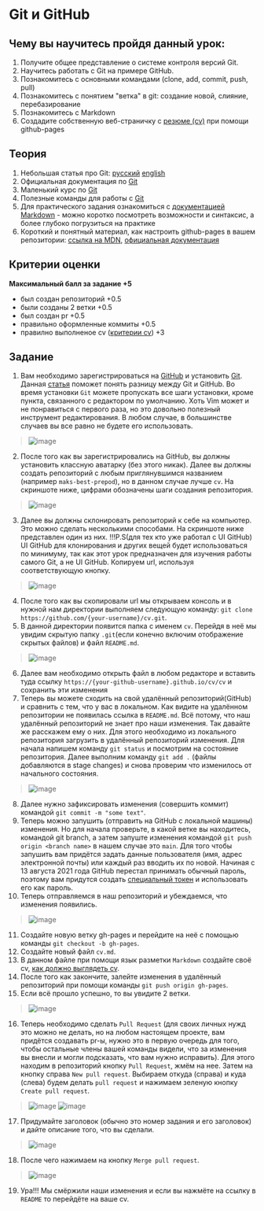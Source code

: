 # Git и GitHub
## Чему вы научитесь пройдя данный урок:
1. Получите общее представление о системе контроля версий Git.
2. Научитесь работать с Git на примере GitHub.
3. Познакомитесь c основными командами (clone, add, commit, push, pull)
4. Познакомитесь c понятием "ветка" в git: создание новой, слияние, перебазирование
5. Познакомитесь с Markdown
6. Создадите собственную веб-страничку c [резюме (cv)](CV.md) при помощи github-pages

## Теория 
1. Небольшая статья про Git: [руccкий](https://proglib.io/p/git-for-half-an-hour) [english](https://tutorialzine.com/2016/06/learn-git-in-30-minutes)
2. Официальная документация по [Git](https://git-scm.com/book/ru/v2)
3. Маленький курс по [Git](https://githowto.com/ru)
4. Полезные команды для работы с [Git](https://htmlacademy.ru/blog/boost/tools/useful-commands-for-working-with-git)
5. Для практического задания ознакомиться с [документацией Markdown](https://guides.github.com/features/mastering-markdown/) - можно коротко посмотреть возможности и синтаксис, а более глубоко погрузиться на практике
6. Короткий и понятный материал, как настроить github-pages в вашем репозитории: [ссылка на MDN](https://developer.mozilla.org/ru/docs/Learn/Common_questions/Using_Github_pages#%D0%B7%D0%B0%D0%B3%D1%80%D1%83%D0%B7%D0%BA%D0%B0_%D1%84%D0%B0%D0%B9%D0%BB%D0%BE%D0%B2_%D0%BD%D0%B0_github), [официальная документация](https://pages.github.com/)

## Критерии оценки

**Максимальный балл за задание +5**

- был создан репозиторий +0.5
- были созданы 2 ветки +0.5
- был создан pr +0.5
- правильно оформленные коммиты +0.5
- правилно выполненое cv ([критерии cv](CV.md)) +3
## Задание
1. Вам необходимо зарегистрироваться на [GitHub](https://github.com/) и установить [Git](https://git-scm.com/). Данная [статья](https://tproger.ru/translations/difference-between-git-and-github/) поможет понять разницу между Git и GitHub. Во время установки `Git` можете пропускать все шаги установки, кроме пункта, связанного с редактором по умолчанию. Хоть Vim может и не понравиться с первого раза, но это довольно полезный инструмент редактирования. В любом случае, в большинстве случаев вы все равно не будете его использовать.
>![image](https://user-images.githubusercontent.com/42416592/131731680-cbb078a2-0fe6-460c-8111-f0ac4702746a.png)
2. После того как вы зарегистрировались на GitHub, вы должны установить классную аватарку (без этого никак). Далее вы должны создать репозиторий с любым приглянувшимся названием (например `maks-best-prepod`), но в данном случае лучше `cv`. На скриншоте ниже, цифрами обозначены шаги создания репозитория.
>![image](https://user-images.githubusercontent.com/42416592/131885374-45368a72-7994-4bae-94c2-b27e4b61baa7.png)
3. Далее вы должны склонировать репозиторий к себе на компьютер. Это можно сделать несколькими способами. На скриншоте ниже представлен один из них. !!!P.S(для тех кто уже работал с UI GitHub) UI GitHub для клонирования и других вещей будет использоваться по минимуму, так как этот урок предназначен для изучения работы самого Git, а не UI GitHub. Копируем url, используя соответствующую кнопку.
>![image](https://user-images.githubusercontent.com/42416592/131886963-ca1702ad-ffd3-4c4e-95e2-2db6a49baece.png)
4. После того как вы скопировали url мы открываем консоль и в нужной нам директории выполняем следующую команду: `git clone https://github.com/{your-username}/cv.git`. 
5. В данной директории появится папка с именем `cv`. Перейдя в неё мы увидим скрытую папку `.git`(если конечно включим отображение скрытых файлов) и файл `README.md`.
>![image](https://user-images.githubusercontent.com/42416592/131736911-918d4914-0ca9-40ec-8b85-df6631c801fd.png)
6. Далее вам необходимо открыть файл в любом редакторе и вставить туда ссылку `https://{your-github-username}.github.io/cv/cv` и сохранить эти изменения
7. Теперь вы можете сходить на свой удалённый репозиторий(GitHub) и сравнить с тем, что у вас в локальном. Как видите на удалённом репозитории не появилась ссылка в `README.md`. Всё потому, что наш удалённый репозиторий не знает про наши изменения. Так давайте же расскажем ему о них. Для этого необходимо из локального репозитория загрузить в удалённый репозиторий изменения. Для начала напишем команду `git status` и посмотрим на состояние репозитория. Далее выполним команду `git add .` (файлы добавляются в stage changes) и снова проверим что изменилось от начального состояния.
>![image](https://user-images.githubusercontent.com/42416592/131888089-1c46da51-74aa-4cf2-85e3-b4402d1493ff.png)
8. Далее нужно зафиксировать изменения (совершить коммит) командой `git commit -m "some text"`.
9. Теперь можно запушить (отправить на GitHub с локальной машины) изменения. Но для начала проверьте, в какой ветке вы находитесь, командой git branch, а затем запуште изменения командой `git push origin <branch name>` в нашем случае это `main`. Для того чтобы запушить вам придётся задать данные пользователя (имя, адрес электронной почты) или каждый раз вводить их по новой. Начиная с 13 августа 2021 года GitHub перестал принимать обычный пароль, поэтому вам придутся создать [специальный токен](https://docs.github.com/en/github/authenticating-to-github/keeping-your-account-and-data-secure/creating-a-personal-access-token) и использовать его как пароль. 
10. Теперь отправляемся в наш репозиторий и убеждаемся, что изменения появились.
>![image](https://user-images.githubusercontent.com/42416592/131888548-a5deaa23-c6b0-4bdc-93bf-681ebd772e37.png)
11. Создайте новую ветку gh-pages и перейдите на неё с помощью команды `git checkout -b gh-pages`.
12. Создайте новый файл `cv.md`.
13. В данном файле при помощи язык разметки `Markdown` создайте своё cv, [как должно выглядеть cv](CV.md).
14. После того как закончите, залейте изменения в удалённый репозиторий при помощи команды `git push origin gh-pages`.
15. Если всё прошло успешно, то вы увидите 2 ветки.
>![image](https://user-images.githubusercontent.com/42416592/131748884-115f47b7-8975-4eca-8b29-eb26f90aa32d.png)
16. Теперь необходимо сделать `Pull Request` (для своих личных нужд это можно не делать, но на любом настоящем проекте, вам придётся создавать pr-ы, нужно это в первую очередь для того, чтобы остальные члены вашей команды видели, что за изменения вы внесли и могли подсказать, что вам нужно исправить). Для этого находим в репозиторий кнопку `Pull Request`, жмём на нее. Затем на кнопку справа `New pull request`. Выбираем откуда (справа) и куда (слева) будем делать `pull request` и нажимаем зеленую кнопку `Create pull request`.
>![image](https://user-images.githubusercontent.com/42416592/131890751-887c3734-b1c8-4c4b-84e4-5d6b86d3f7fe.png)
>![image](https://user-images.githubusercontent.com/42416592/131891015-d66459cc-5d9a-42cb-8911-af81e9002900.png)
17. Придумайте заголовок (обычно это номер задания и его заголовок) и дайте описание того, что вы сделали.
>![image](https://user-images.githubusercontent.com/42416592/131891173-403b8808-f023-4e2d-8120-971be6358662.png)
18. После чего нажимаем на кнопку `Merge pull request`.
>![image](https://user-images.githubusercontent.com/42416592/131891300-f6dd64d2-277b-446f-9e11-472ec027971c.png)
19. Ура!!! Мы смёржили наши изменения и если вы нажмёте на ссылку в `README` то перейдёте на ваше cv.
